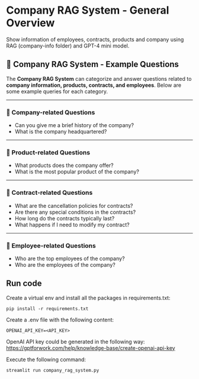 # Company RAG System - General Overview
Show information of employees, contracts, products and company using RAG (company-info folder) and GPT-4 mini model. 
## 📘 Company RAG System - Example Questions

The **Company RAG System** can categorize and answer questions related to **company information, products, contracts, and employees**. Below are some example queries for each category.

---

### 🔹 Company-related Questions
- Can you give me a brief history of the company?
- What is the company headquartered?

---

### 🔹 Product-related Questions
- What products does the company offer?
- What is the most popular product of the company?

---

### 🔹 Contract-related Questions
- What are the cancellation policies for contracts?
- Are there any special conditions in the contracts?
- How long do the contracts typically last?
- What happens if I need to modify my contract?

---

### 🔹 Employee-related Questions
- Who are the top employees of the company?
- Who are the employees of the company?


## Run code
Create a virtual env and install all the packages in requirements.txt:

    pip install -r requirements.txt

Create a .env file with the following content:
    
    OPENAI_API_KEY=<API_KEY>
    

OpenAI API key could be generated in the following way:
https://gptforwork.com/help/knowledge-base/create-openai-api-key


Execute the following command:

    streamlit run company_rag_system.py